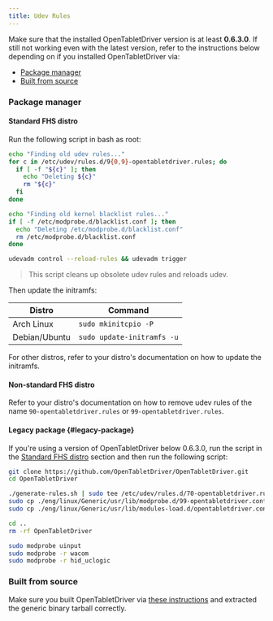 ```yaml
---
title: Udev Rules
---
```


Make sure that the installed OpenTabletDriver version is at least **0.6.3.0**. If still not working even with the latest version, refer to the instructions below depending on if you installed OpenTabletDriver via:

- [Package manager](#package-manager)
- [Built from source](#built-from-source)

### Package manager

#### Standard FHS distro

Run the following script in bash as root:

```bash
echo "Finding old udev rules..."
for c in /etc/udev/rules.d/9{0,9}-opentabletdriver.rules; do
  if [ -f "${c}" ]; then
    echo "Deleting ${c}"
    rm "${c}"
  fi
done

echo "Finding old kernel blacklist rules..."
if [ -f /etc/modprobe.d/blacklist.conf ]; then
  echo "Deleting /etc/modprobe.d/blacklist.conf"
  rm /etc/modprobe.d/blacklist.conf
done

udevadm control --reload-rules && udevadm trigger
```

> This script cleans up obsolete udev rules and reloads udev.

Then update the initramfs:

| Distro | Command |
| --- | --- |
| Arch Linux | `sudo mkinitcpio -P` |
| Debian/Ubuntu | `sudo update-initramfs -u` |

For other distros, refer to your distro's documentation on how to update the initramfs.

#### Non-standard FHS distro

Refer to your distro's documentation on how to remove udev rules of the name `90-opentabletdriver.rules` or `99-opentabletdriver.rules`.

#### Legacy package {#legacy-package}

If you're using a version of OpenTabletDriver below 0.6.3.0, run the script in the [Standard FHS distro](#standard-fhs-distro) section and then run the following script:

```bash
git clone https://github.com/OpenTabletDriver/OpenTabletDriver.git
cd OpenTabletDriver

./generate-rules.sh | sudo tee /etc/udev/rules.d/70-opentabletdriver.rules
sudo cp ./eng/linux/Generic/usr/lib/modprobe.d/99-opentabletdriver.conf /etc/modprobe.d/99-opentabletdriver.conf
sudo cp ./eng/linux/Generic/usr/lib/modules-load.d/opentabletdriver.conf /etc/modules-load.d/opentabletdriver.conf

cd ..
rm -rf OpenTabletDriver

sudo modprobe uinput
sudo modprobe -r wacom
sudo modprobe -r hid_uclogic
```

### Built from source

Make sure you built OpenTabletDriver via [these instructions](https://github.com/OpenTabletDriver/OpenTabletDriver#linux) and extracted the generic binary tarball correctly.
